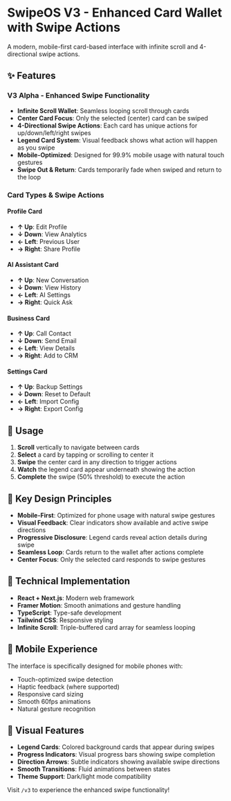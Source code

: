 # SwipeOS V3 - Enhanced Card Wallet with Swipe Actions

A modern, mobile-first card-based interface with infinite scroll and 4-directional swipe actions.

## ✨ Features

### V3 Alpha - Enhanced Swipe Functionality
- **Infinite Scroll Wallet**: Seamless looping scroll through cards
- **Center Card Focus**: Only the selected (center) card can be swiped
- **4-Directional Swipe Actions**: Each card has unique actions for up/down/left/right swipes
- **Legend Card System**: Visual feedback shows what action will happen as you swipe
- **Mobile-Optimized**: Designed for 99.9% mobile usage with natural touch gestures
- **Swipe Out & Return**: Cards temporarily fade when swiped and return to the loop

### Card Types & Swipe Actions

#### Profile Card
- **↑ Up**: Edit Profile
- **↓ Down**: View Analytics  
- **← Left**: Previous User
- **→ Right**: Share Profile

#### AI Assistant Card
- **↑ Up**: New Conversation
- **↓ Down**: View History
- **← Left**: AI Settings
- **→ Right**: Quick Ask

#### Business Card
- **↑ Up**: Call Contact
- **↓ Down**: Send Email
- **← Left**: View Details
- **→ Right**: Add to CRM

#### Settings Card
- **↑ Up**: Backup Settings
- **↓ Down**: Reset to Default
- **← Left**: Import Config
- **→ Right**: Export Config

## 🚀 Usage

1. **Scroll** vertically to navigate between cards
2. **Select** a card by tapping or scrolling to center it
3. **Swipe** the center card in any direction to trigger actions
4. **Watch** the legend card appear underneath showing the action
5. **Complete** the swipe (50% threshold) to execute the action

## 🎯 Key Design Principles

- **Mobile-First**: Optimized for phone usage with natural swipe gestures
- **Visual Feedback**: Clear indicators show available and active swipe directions
- **Progressive Disclosure**: Legend cards reveal action details during swipe
- **Seamless Loop**: Cards return to the wallet after actions complete
- **Center Focus**: Only the selected card responds to swipe gestures

## 🔧 Technical Implementation

- **React + Next.js**: Modern web framework
- **Framer Motion**: Smooth animations and gesture handling
- **TypeScript**: Type-safe development
- **Tailwind CSS**: Responsive styling
- **Infinite Scroll**: Triple-buffered card array for seamless looping

## 📱 Mobile Experience

The interface is specifically designed for mobile phones with:
- Touch-optimized swipe detection
- Haptic feedback (where supported)
- Responsive card sizing
- Smooth 60fps animations
- Natural gesture recognition

## 🎨 Visual Features

- **Legend Cards**: Colored background cards that appear during swipes
- **Progress Indicators**: Visual progress bars showing swipe completion
- **Direction Arrows**: Subtle indicators showing available swipe directions
- **Smooth Transitions**: Fluid animations between states
- **Theme Support**: Dark/light mode compatibility

Visit `/v3` to experience the enhanced swipe functionality!
